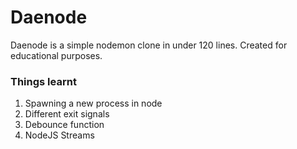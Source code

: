 # Daenode

Daenode is a simple nodemon clone in under 120 lines. Created for educational purposes.

### Things learnt

1. Spawning a new process in node
2. Different exit signals
3. Debounce function
4. NodeJS Streams
